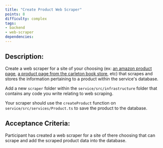 ```yaml
---
title: "Create Product Web Scraper"
points: 8
difficulty: complex
tags: 
- backend
- web-scraper
dependencies:
---
```


## Description:

Create a web scraper for a site of your choosing (ex: [an amazon product page](https://www.amazon.ca/Torin-ATRJH-3430T-Plastic-Multi-Function-Dividers/dp/B08DVFLT5P?pd_rd_w=qJMsk&content-id=amzn1.sym.455d47f8-77ff-46ae-8198-52ca1f6b4b00&pf_rd_p=455d47f8-77ff-46ae-8198-52ca1f6b4b00&pf_rd_r=S1TBSH9ZJTKWZ1XM5KVN&pd_rd_wg=MgIO4&pd_rd_r=d1749ae3-abaa-4e1d-87df-a0f7f6c01c84&pd_rd_i=B08DVFLT5P&psc=1&ref_=pd_bap_d_grid_rp_0_1_ec_nped_i_), [a product page from the carleton book store](https://www.bkstr.com/carletonstore/product/panda-sst-1c-fsn-black-sm---248135-1), etc) that scrapes and stores the information pertaining to a product within the service's database.

Add a new `scraper` folder within the `service/src/infrastructure` folder that contains any code you write relating to web scraping.

Your scraper should use the `createProduct` function on `service/src/services/Product.ts` to save the product to the database.

## Acceptance Criteria:

Participant has created a web scraper for a site of there choosing that can scrape and add the scraped product data into the database.
